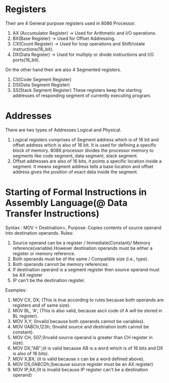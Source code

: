 
# **Registers**

Their are 4 General purpose registers used in 8086 Processor.
1. AX (Accumulator Register) → Used for Arithmetic and I/O operations.
2. BX(Base Register) → Used for Offset Addressing.
3. CX(Count Register) → Used for loop operations and Shift/rotate instructions(16_bit).
4. DX(Data Register) → Used for multiply or divide instructions and I/O ports(16_bit).

On the other hand their are also 4 Segmented registers.
1. CS(Code Segment Register) 
2. DS(Data Segment Register)
3. SS(Stack Segment Register) 
 These registers keep the starting addresses of responding segment of currently executing program.

# **Addresses**

There are two types of Addresses Logical and Physical.
1. Logical registers comprises of Segment address which is of 16 bit and offset address which is also of 16 bit. It is used for defining a specific block of memory. 8086 processor divides the processor memory to segments like code segment, data segment, stack segment.
2. Offset addresses are also of 16 bits, it points a specific location inside a segment. It means segment address tells a base location and offset address gives the position of exact data inside the segment. 


# Starting of Formal Instructions in Assembly Language(@ Data Transfer Instructions)

Syntax :   MOV  < Destination>,<Source>
Purpose: Copies contents of source operand into destination operands.
Rules:      
1. Source operand can be a register / Immediate(Constant)/ Memory reference(variable).However destination operands must be either a register or memory reference.
2. Both operands must be of the same / Compatible size (i.e., type).
3. Both operands cannot be memory references.
4. If destination operand is a segment register then source operand must be AX register
5. IP can't be the destination register.

 Examples: 
 1. MOV CX, DX; (This is true according to rules because both operands are registers and of same size).
 2. MOV BL, 'A'; (This is also valid, because ascii code of A will be stored in BL register).
 3. MOV X,Y; (Invalid because both operands cannot be variables).
 4. MOV 0ABCh,123h; (Invalid source and destination both cannot be constant).
 5. MOV CH, 507;(Invalid source operand is greater than CH register in size).
 6. MOV DX,"AB";(it is valid because AB is a word which is of 16 bits and DX is also of 16 bits).
 7. MOV X,BX; (it is valid because x can be a word defined above).
 8. MOV DS,0ABCDh;(because source register must be an AX register)
 9. MOV IP,AX;(It is invalid because IP register can't be a destination operand)
